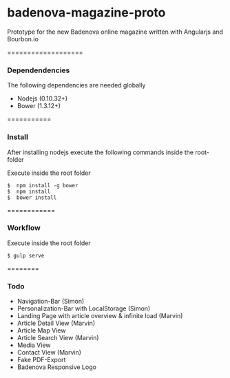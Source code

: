 badenova-magazine-proto
=======================

Prototype for the new Badenova online magazine written with Angularjs and Bourbon.io

===================
### Dependendencies
The following dependencies are needed globally

* Nodejs (0.10.32+)
* Bower (1.3.12+)

===========
### Install

After installing nodejs execute the following commands inside the root-folder

Execute inside the root folder
```Shell
$  npm install -g bower
$  npm install
$  bower install
```


============
### Workflow

Execute inside the root folder
```Shell
$ gulp serve
```

========
### Todo

* Navigation-Bar (Simon)
* Personalization-Bar with LocalStorage (Simon)
* Landing Page with article overview & infinite load (Marvin)
* Article Detail View (Marvin)
* Article Map View
* Article Search View (Marvin)
* Media View 
* Contact View (Marvin)
* Fake PDF-Export
* Badenova Responsive Logo
